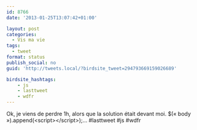 ```yaml
---
id: 8766
date: '2013-01-25T13:07:42+01:00'

layout: post
categories:
  - Vis ma vie
tags:
  - tweet
format: status
publish_social: no
guid: 'http://tweets.local/?birdsite_tweet=294793669159026689'

birdsite_hashtags:
    - js
    - lasttweet
    - wdfr
---
```


Ok, je viens de perdre 1h, alors que la solution était devant moi. $(« body »).append(&lt;script&gt;&lt;/script&gt;);… #lasttweet #js #wdfr